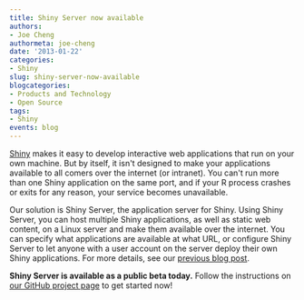 ```yaml
---
title: Shiny Server now available
authors: 
- Joe Cheng
authormeta: joe-cheng
date: '2013-01-22'
categories:
- Shiny
slug: shiny-server-now-available
blogcategories:
- Products and Technology
- Open Source
tags:
- Shiny
events: blog
---
```



[Shiny](http://rstudio.com/shiny/) makes it easy to develop interactive web applications that run on your own machine. But by itself, it isn't designed to make your applications available to all comers over the internet (or intranet). You can't run more than one Shiny application on the same port, and if your R process crashes or exits for any reason, your service becomes unavailable.

Our solution is Shiny Server, the application server for Shiny. Using Shiny Server, you can host multiple Shiny applications, as well as static web content, on a Linux server and make them available over the internet. You can specify what applications are available at what URL, or configure Shiny Server to let anyone with a user account on the server deploy their own Shiny applications. For more details, see our [previous blog post](https://blog.rstudio.com/2012/12/04/shiny-update/).

**Shiny Server is available as a public beta today.** Follow the instructions on [our GitHub project page](https://github.com/rstudio/shiny-server#shiny-server) to get started now!

